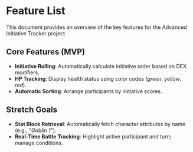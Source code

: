 # Feature List

This document provides an overview of the key features for the Advanced Initiative Tracker project.

## Core Features (MVP)
- **Initiative Rolling**: Automatically calculate initiative order based on DEX modifiers.
- **HP Tracking**: Display health status using color codes (_green_, _yellow_, _red_).
- **Automatic Sorting**: Arrange participants by initiative scores.

## Stretch Goals
- **Stat Block Retrieval**: Automatically fetch character attributes by name (e.g., "_Goblin 1_").
- **Real-Time Battle Tracking**: Highlight active participant and turn; manage conditions.
